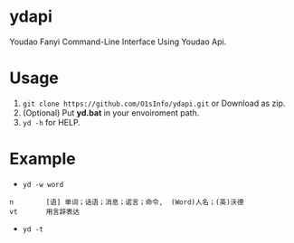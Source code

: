 # ydapi

Youdao Fanyi Command-Line Interface Using Youdao Api.

# Usage

1. `git clone https://github.com/O1sInfo/ydapi.git` or Download as zip.
2. (Optional) Put **yd.bat** in your envoiroment path.
3. `yd -h` for HELP. 

# Example

* `yd -w word`
```
n        [语] 单词；话语；消息；诺言；命令,  (Word)人名；(英)沃德
vt       用言辞表达
```
* `yd -t `
